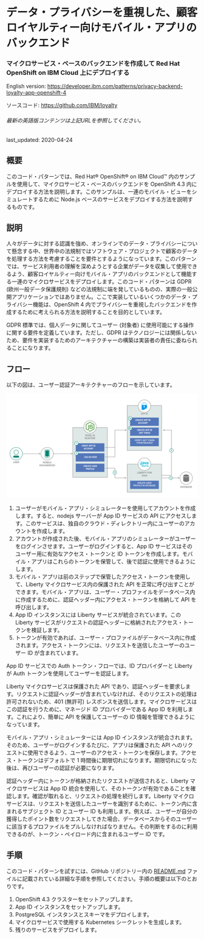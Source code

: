 # データ・プライバシーを重視した、顧客ロイヤルティー向けモバイル・アプリのバックエンド

### マイクロサービス・ベースのバックエンドを作成して Red Hat OpenShift on IBM Cloud 上にデプロイする

English version: https://developer.ibm.com/patterns/privacy-backend-loyalty-app-openshift-4

ソースコード: https://github.com/IBM/loyalty

###### 最新の英語版コンテンツは上記URLを参照してください。
last_updated: 2020-04-24

 
## 概要

このコード・パターンでは、Red Hat&reg; OpenShift&reg; on IBM Cloud&trade; 内のサンプルを使用して、マイクロサービス・ベースのバックエンドを OpenShift 4.3 内にデプロイする方法を説明します。このサンプルは、一連のモバイル・ビューをシミュレートするために Node.js ベースのサービスをデプロイする方法を説明するものです。

## 説明

人々がデータに対する認識を強め、オンラインでのデータ・プライバシーについて懸念する中、世界中の法規制ではソフトウェア・プロジェクトで顧客のデータを処理する方法を考慮することを要件とするようになっています。このパターンでは、サービス利用者の理解を深めようとする企業がデータを収集して使用できるよう、顧客ロイヤルティー向けモバイル・アプリのバックエンドとして機能する一連のマイクロサービスをデプロイします。このコード・パターンは GDPR (欧州一般データ保護規則) などの法規制に端を発しているものの、実際の一般公開アプリケーションではありません。ここで実装しているいくつかのデータ・プライバシー機能は、OpenShift 4 内でプライバシーを重視したバックエンドを作成するために考えられる方法を説明することを目的としています。

GDPR 標準では、個人データに関してユーザー (対象者) に使用可能にする操作に関する要件を定義しています。ただし、GDPR はテクノロジーには関係しないため、要件を実装するためのアーキテクチャーの構築は実装者の責任に委ねられることになります。

## フロー

以下の図は、ユーザー認証アーキテクチャーのフローを示しています。

![為替マイクロサービス・アーキテクチャーのフロー図](./images/privacy-mobile-backend-architecture-diagram.png)

1. ユーザーがモバイル・アプリ・シミュレーターを使用してアカウントを作成します。すると、nodejs サーバーが App ID サービスの API にアクセスします。このサービスは、独自のクラウド・ディレクトリー内にユーザーのアカウントを作成します。
1. アカウントが作成された後、モバイル・アプリのシミュレーターがユーザーをログインさせます。ユーザーがログインすると、App ID サービスはそのユーザー用に有効なアクセス・トークンと ID トークンを作成します。モバイル・アプリはこれらのトークンを保管して、後で認証に使用できるようにします。
1. モバイル・アプリは前のステップで保管したアクセス・トークンを使用して、Liberty マイクロサービス内の保護された API を正常に呼び出すことができます。モバイル・アプリは、ユーザー・プロファイルをデータベース内に作成するために、認証ヘッダー内にアクセス・トークンを格納して API を呼び出します。
1. App ID インスタンスには Liberty サービスが統合されています。この Liberty サービスがリクエストの認証ヘッダーに格納されたアクセス・トークンを検証します。
1. トークンが有効であれば、ユーザー・プロファイルがデータベース内に作成されます。アクセス・トークンには、リクエストを送信したユーザーのユーザー ID が含まれています。

App ID サービスでの Auth トークン・フローでは、ID プロバイダーと Liberty が Auth トークンを使用してユーザーを認証します。

Liberty マイクロサービスは保護された API であり、認証ヘッダーを要求します。リクエストに認証ヘッダーが含まれていなければ、そのリクエストの処理は許可されないため、401 (無許可) レスポンスを送信します。マイクロサービスはこの認証を行うために、マネージド ID プロバイダーである App ID を利用します。これにより、簡単に API を保護してユーザーの ID 情報を管理できるようになっています。

モバイル・アプリ・シミュレーターには App ID インスタンスが統合されます。そのため、ユーザーがログインするたびに、アプリは保護された API へのリクエストに使用できるよう、ユーザーのアクセス・トークンを保存します。アクセス・トークンはデフォルトで 1 時間後に期限切れになります。期限切れになった後は、再びユーザーの認証が必要になります。

認証ヘッダー内にトークンが格納されたリクエストが送信されると、Liberty マイクロサービスは App ID 統合を使用して、そのトークンが有効であることを確認します。確認が取れると、リクエストの処理を続行します。Liberty マイクロサービスは、リクエストを送信したユーザーを識別するために、トークン内に含まれるサブジェクト ID とユーザー ID も利用します。例えば、ユーザーが自分の獲得したポイント数をリクエストしてきた場合、データベースからそのユーザーに該当するプロファイルをプルしなければなりません。その判断をするのに利用できるのが、トークン・ペイロード内に含まれるユーザー ID です。

## 手順

このコード・パターンを試すには、GitHub リポジトリー内の [README.md](https://github.com/IBM/loyalty/blob/master/README.md) ファイルに記載されている詳細な手順を参照してください。手順の概要は以下のとおりです。

1. OpenShift 4.3 クラスターをセットアップします。    
1. App ID インスタンスをセットアップします。
1. PostgreSQL インスタンスとスキーマをデプロイします。
1. マイクロサービスで使用する Kubernetes シークレットを生成します。
1. 残りのサービスをデプロイします。

